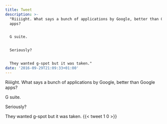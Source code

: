 ```yaml
---
title: Tweet
description: >-
  "Riiiight. What says a bunch of applications by Google, better than Google
  apps?


  G suite.


  Seriously?


  They wanted g-spot but it was taken."
date: '2016-09-29T21:09:33+01:00'
---
```

Riiiight. What says a bunch of applications by Google, better than Google apps?

G suite.

Seriously?

They wanted g-spot but it was taken.
      {{< tweet 1 0 >}}
    
